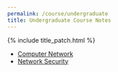```yaml
---
permalink: /course/undergraduate
title: Undergraduate Course Notes
---
```


{% include title_patch.html %}


- [Computer Network](./network)
- [Network Security](./security)